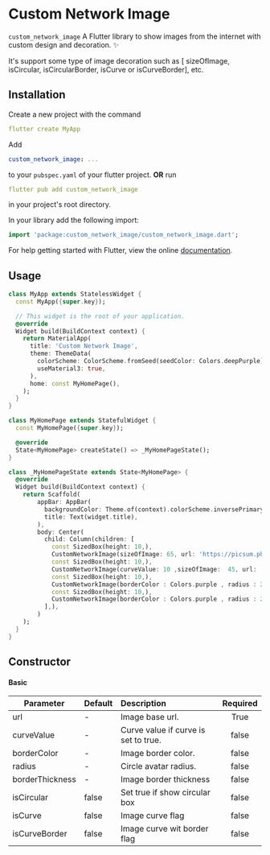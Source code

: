 <!--
This README describes the package. If you publish this package to pub.dev,
this README's contents appear on the landing page for your package.

For information about how to write a good package README, see the guide for
[writing package pages](https://dart.dev/guides/libraries/writing-package-pages).

For general information about developing packages, see the Dart guide for
[creating packages](https://dart.dev/guides/libraries/create-library-packages)
and the Flutter guide for
[developing packages and plugins](https://flutter.dev/developing-packages).
-->


# Custom Network Image

```custom_network_image```  A Flutter library to show images from the internet with custom design and decoration.  ✨

It's support some type of image decoration such as [ sizeOfImage, isCircular, isCircularBorder, isCurve or isCurveBorder], etc.


## Installation

Create a new project with the command

```yaml
flutter create MyApp
```

Add

```yaml
custom_network_image: ...
```

to your `pubspec.yaml` of your flutter project.
**OR**
run

```yaml
flutter pub add custom_network_image
```

in your project's root directory.

In your library add the following import:

```dart
import 'package:custom_network_image/custom_network_image.dart';
```

For help getting started with Flutter, view the online [documentation](https://flutter.io/).

## Usage

```dart
class MyApp extends StatelessWidget {
  const MyApp({super.key});

  // This widget is the root of your application.
  @override
  Widget build(BuildContext context) {
    return MaterialApp(
      title: 'Custom Network Image',
      theme: ThemeData(
        colorScheme: ColorScheme.fromSeed(seedColor: Colors.deepPurple),
        useMaterial3: true,
      ),
      home: const MyHomePage(),
    );
  }
}

class MyHomePage extends StatefulWidget {
  const MyHomePage({super.key});

  @override
  State<MyHomePage> createState() => _MyHomePageState();
}

class _MyHomePageState extends State<MyHomePage> {
  @override
  Widget build(BuildContext context) {
    return Scaffold(
        appBar: AppBar(
          backgroundColor: Theme.of(context).colorScheme.inversePrimary,
          title: Text(widget.title),
        ),
        body: Center(
          child: Column(children: [
            const SizedBox(height: 10,),
            CustomNetworkImage(sizeOfImage: 65, url: 'https://picsum.photos/250?image=9', isCircular: true,),
            const SizedBox(height: 10,),
            CustomNetworkImage(curveValue: 10 ,sizeOfImage:  45, url: 'https://picsum.photos/250?image=9', isCurve: true,),
            const SizedBox(height: 10,),
            CustomNetworkImage(borderColor : Colors.purple , radius : 20 ,url :'https://picsum.photos/250?image=9' ,sizeFromRadius:  48,borderThickness:   3 , isCurveBorder : true),
            const SizedBox(height: 10,),
            CustomNetworkImage(borderColor : Colors.purple , radius : 20 ,url :'https://picsum.photos/250?image=9' ,sizeFromRadius:  48,borderThickness:   3 , isCircularBorder : true),
          ],),
        )
    );
  }
}
```


## Constructor

#### Basic

| Parameter       | Default | Description                          | Required |
|-----------------|:--------|:-------------------------------------|:--------:|
| url             | -       | Image base url.                      |   True   |
| curveValue      | -       | Curve value if curve is set to true. |  false   |
| borderColor     | -       | Image border color.                  |  false   |
| radius          | -       | Circle avatar radius.                |  false   |
| borderThickness | -       | Image border thickness               |  false   |
| isCircular      | false   | Set true if show circular box        |  false   |
| isCurve         | false   | Image curve flag                     |  false   |
| isCurveBorder   | false   | Image curve wit border flag          |  false   |
